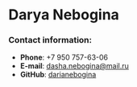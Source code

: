 # Darya Nebogina

### **Contact information:**
* **Phone**: +7 950 757-63-06
* **E-mail**: dasha.nebogina@mail.ru
* **GitHub**: [darianebogina](https://github.com/darianebogina)
